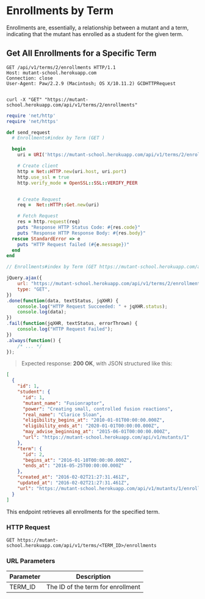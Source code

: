 # Enrollments by Term

<aside class="notice">Enrollments are, essentially, a relationship between a mutant and a term, indicating that the mutant has enrolled as a student for the given term.</aside>

## Get All Enrollments for a Specific Term

```http
GET /api/v1/terms/2/enrollments HTTP/1.1
Host: mutant-school.herokuapp.com
Connection: close
User-Agent: Paw/2.2.9 (Macintosh; OS X/10.11.2) GCDHTTPRequest


```

```shell
curl -X "GET" "https://mutant-school.herokuapp.com/api/v1/terms/2/enrollments"
```

```ruby
require 'net/http'
require 'net/https'

def send_request
  # Enrollments#index by Term (GET )

  begin
    uri = URI('https://mutant-school.herokuapp.com/api/v1/terms/2/enrollments')

    # Create client
    http = Net::HTTP.new(uri.host, uri.port)
    http.use_ssl = true
    http.verify_mode = OpenSSL::SSL::VERIFY_PEER


    # Create Request
    req =  Net::HTTP::Get.new(uri)

    # Fetch Request
    res = http.request(req)
    puts "Response HTTP Status Code: #{res.code}"
    puts "Response HTTP Response Body: #{res.body}"
  rescue StandardError => e
    puts "HTTP Request failed (#{e.message})"
  end
end
```

```javascript
// Enrollments#index by Term (GET https://mutant-school.herokuapp.com/api/v1/terms/2/enrollments)

jQuery.ajax({
    url: "https://mutant-school.herokuapp.com/api/v1/terms/2/enrollments",
    type: "GET",
})
.done(function(data, textStatus, jqXHR) {
    console.log("HTTP Request Succeeded: " + jqXHR.status);
    console.log(data);
})
.fail(function(jqXHR, textStatus, errorThrown) {
    console.log("HTTP Request Failed");
})
.always(function() {
    /* ... */
});
```

> Expected response: **200 OK**, with JSON structured like this:

```json
[
  {
    "id": 1,
    "student": {
      "id": 1,
      "mutant_name": "Fusionraptor",
      "power": "Creating small, controlled fusion reactions",
      "real_name": "Clarice Sloan",
      "eligibility_begins_at": "2010-01-01T00:00:00.000Z",
      "eligibility_ends_at": "2020-01-01T00:00:00.000Z",
      "may_advise_beginning_at": "2015-06-01T00:00:00.000Z",
      "url": "https://mutant-school.herokuapp.com/api/v1/mutants/1"
    },
    "term": {
      "id": 2,
      "begins_at": "2016-01-10T00:00:00.000Z",
      "ends_at": "2016-05-25T00:00:00.000Z"
    },
    "created_at": "2016-02-02T21:27:31.461Z",
    "updated_at": "2016-02-02T21:27:31.461Z",
    "url": "https://mutant-school.herokuapp.com/api/v1/mutants/1/enrollments/1"
  }
]
```

This endpoint retrieves all enrollments for the specified term.

### HTTP Request

`GET https://mutant-school.herokuapp.com/api/v1/terms/<TERM_ID>/enrollments`

### URL Parameters

Parameter | Description
--------- | -----------
TERM_ID   | The ID of the term for enrollment
